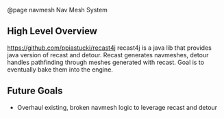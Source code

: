 @page navmesh Nav Mesh System




## High Level Overview
https://github.com/ppiastucki/recast4j
recast4j is a java lib that provides java version of recast and detour. Recast generates navmeshes, detour handles pathfinding through meshes generated with recast.
Goal is to eventually bake them into the engine.


## Future Goals

 - Overhaul existing, broken navmesh logic to leverage recast and detour